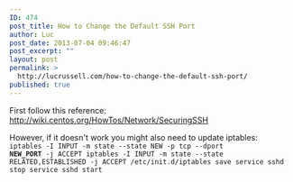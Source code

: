 ```yaml
---
ID: 474
post_title: How to Change the Default SSH Port
author: Luc
post_date: 2013-07-04 09:46:47
post_excerpt: ""
layout: post
permalink: >
  http://lucrussell.com/how-to-change-the-default-ssh-port/
published: true
---
```

First follow this reference: <a href="http://wiki.centos.org/HowTos/Network/SecuringSSH" title="Securing SSH">http://wiki.centos.org/HowTos/Network/SecuringSSH</a>

However, if it doesn't work you might also need to update iptables:
<code>
iptables -I INPUT -m state --state NEW -p tcp --dport <strong>NEW_PORT</strong> -j ACCEPT
iptables -I INPUT -m state --state RELATED,ESTABLISHED -j ACCEPT
/etc/init.d/iptables save
service sshd stop
service sshd start
</code>